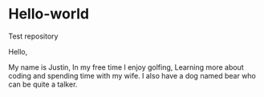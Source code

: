 # Hello-world
Test repository

Hello,

My name is Justin, In my free time I enjoy golfing, Learning more about coding and spending time with my wife.
I also have a dog named bear who can be quite a talker.
